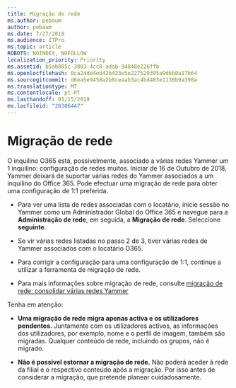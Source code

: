 ```yaml
---
title: Migração de rede
ms.author: pebaum
author: pebaum
ms.date: 7/27/2018
ms.audience: ITPro
ms.topic: article
ROBOTS: NOINDEX, NOFOLLOW
localization_priority: Priority
ms.assetid: b5ab885c-3803-4cc8-adab-94848e226ffb
ms.openlocfilehash: 0ca24de4ed42b423e5e227529395a9d6b0a17b64
ms.sourcegitcommit: d6ea5e9458a2b8ceaab3ac4bd483e1130b9a398a
ms.translationtype: MT
ms.contentlocale: pt-PT
ms.lasthandoff: 01/15/2019
ms.locfileid: "28306447"
---
```

# <a name="network-migration"></a>Migração de rede

O inquilino O365 está, possivelmente, associado a várias redes Yammer um 1 inquilino: configuração de redes muitos. Iniciar de 16 de Outubro de 2018, Yammer deixará de suportar várias redes do Yammer associados a um inquilino do Office 365. Pode efectuar uma migração de rede para obter uma configuração de 1:1 preferida.
  
- Para ver uma lista de redes associadas com o locatário, inicie sessão no Yammer como um Administrador Global do Office 365 e navegue para a **Administração de rede**, em seguida, a **Migração de rede**. Seleccione **seguinte**.
    
- Se vir várias redes listadas no passo 2 de 3, tiver várias redes de Yammer associados com o locatário O365.
    
- Para corrigir a configuração para uma configuração de 1:1, continue a utilizar a ferramenta de migração de rede.
    
- Para mais informações sobre migração de rede, consulte [migração de rede: consolidar várias redes Yammer](https://support.office.com/article/a22c1b20-9231-4ce2-a916-392b1056d002)
    
Tenha em atenção:
  
- **Uma migração de rede migra apenas activa e os utilizadores pendentes.** Juntamente com os utilizadores activos, as informações dos utilizadores, por exemplo, nome e o perfil de imagem, também são migradas. Qualquer conteúdo de rede, incluindo os grupos, não é migrado. 
    
- **Não é possível estornar a migração de rede.** Não poderá aceder à rede da filial e o respectivo conteúdo após a migração. Por isso antes de considerar a migração, que pretende planear cuidadosamente. 
    


